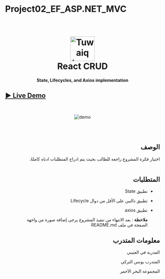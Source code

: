 # Project02_EF_ASP.NET_MVC

<h1 align="center">
  <br>
  <a href="https://safcsp.org.sa/en.html" target="_blank">
  <img src="https://raw.githubusercontent.com/tuwaiq-dotnet/json-parser-team-yaai/main/logo.png" alt="Tuwaiq Logo" width="80"></img></a>
  <br>
  React CRUD
  <br>
</h1>
<h4 align="center">State, Lifecycles, and Axios implementation</h4>

## [► Live Demo](https://younesalturkey.github.io/Project02/)

<br/>

<p align="center">
  <img src="https://raw.githubusercontent.com/YounesAlturkey/Project02/main/frontend/public/demo.png" alt="demo"/>
</p>

<div dir="rtl">

  <br/>
  <br/>
  
  ## الوصف
اختيار فكرة المشروع راجعة للطالب بحيث يتم ادراج المتطلبات ادناه كاملةً. 
<br>
<br>

## المتطلبات

- تطبيق State
- تطبيق دالتين على الأقل من دوال Lifecycle
- تطبيق axios

  **ملاحظة** :
  بعد الانتهاء من تنفيذ المشروع يرجى إضافة صورة من واجهة الصفحة في ملف README.md

  </div>

  <div align="right">

## معلومات المتدرب

المدربة في العتيبي

المتدرب يونس التركي

المجموعة البحر الآحمر

</div>
